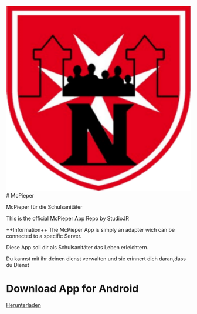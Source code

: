 <img src="	1525446071633.png"/>
# McPieper

McPieper für die Schulsanitäter

This is the official McPieper App Repo by StudioJR 

++Information++
The McPieper App is simply an adapter wich can be connected to a specific Server.

Diese App soll dir als Schulsanitäter das Leben erleichtern.

Du kannst mit ihr deinen dienst verwalten und sie erinnert dich daran,dass du Dienst 


# Download App for Android
<a href="https://github.com/StudioJR/McPieper/raw/master/app.apk">Herunterladen</a>
